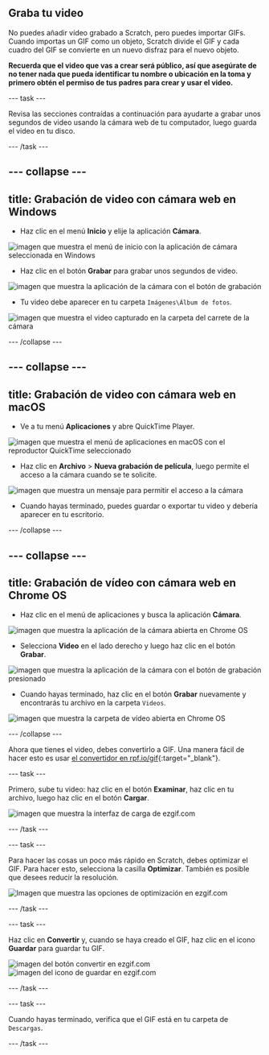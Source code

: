 ## Graba tu video

No puedes añadir vídeo grabado a Scratch, pero puedes importar GIFs. Cuando importas un GIF como un objeto, Scratch divide el GIF y cada cuadro del GIF se convierte en un nuevo disfraz para el nuevo objeto.

**Recuerda que el video que vas a crear será público, así que asegúrate de no tener nada que pueda identificar tu nombre o ubicación en la toma y primero obtén el permiso de tus padres para crear y usar el video.**

--- task ---

Revisa las secciones contraídas a continuación para ayudarte a grabar unos segundos de video usando la cámara web de tu computador, luego guarda el video en tu disco.

--- /task ---

--- collapse ---
---
title: Grabación de video con cámara web en Windows
---
- Haz clic en el menú **Inicio** y elije la aplicación **Cámara**.

![imagen que muestra el menú de inicio con la aplicación de cámara seleccionada en Windows](images/camera-app.png)

- Haz clic en el botón **Grabar** para grabar unos segundos de video.

![imagen que muestra la aplicación de la cámara con el botón de grabación](images/record-win.png)

- Tu video debe aparecer en tu carpeta `Imágenes\Álbum de fotos`.

![imagen que muestra el video capturado en la carpeta del carrete de la cámara](images/camera-roll.png)


--- /collapse ---

--- collapse ---
---
title: Grabación de video con cámara web en macOS
---

- Ve a tu menú **Aplicaciones** y abre QuickTime Player.

![imagen que muestra el menú de aplicaciones en macOS con el reproductor QuickTime seleccionado](images/quicktime.png)

- Haz clic en **Archivo** > **Nueva grabación de película**, luego permite el acceso a la cámara cuando se te solicite.

![imagen que muestra un mensaje para permitir el acceso a la cámara](images/allow_cam_macOS.png)

- Cuando hayas terminado, puedes guardar o exportar tu video y debería aparecer en tu escritorio.


--- /collapse ---

--- collapse ---
---
title: Grabación de vídeo con cámara web en Chrome OS
---

- Haz clic en el menú de aplicaciones y busca la aplicación **Cámara**.

![imagen que muestra la aplicación de la cámara abierta en Chrome OS](images/opencamera.png)

- Selecciona **Video** en el lado derecho y luego haz clic en el botón **Grabar**.

![imagen que muestra la aplicación de la cámara con el botón de grabación presionado](images/hitrecord.png)

- Cuando hayas terminado, haz clic en el botón **Grabar** nuevamente y encontrarás tu archivo en la carpeta `Videos`.

![imagen que muestra la carpeta de vídeo abierta en Chrome OS](images/videosfolder.png)

--- /collapse ---

Ahora que tienes el video, debes convertirlo a GIF. Una manera fácil de hacer esto es usar [el convertidor en rpf.io/gif](https://rpf.io/gif){:target="_blank"}.

--- task ---

Primero, sube tu video: haz clic en el botón **Examinar**, haz clic en tu archivo, luego haz clic en el botón **Cargar**.

![imagen que muestra la interfaz de carga de ezgif.com](images/ezgif-upload.png)

--- /task ---

--- task ---

Para hacer las cosas un poco más rápido en Scratch, debes optimizar el GIF. Para hacer esto, selecciona la casilla **Optimizar**. También es posible que desees reducir la resolución.

![Imagen que muestra las opciones de optimización en ezgif.com](images/optimise-gif.png)

--- /task ---

--- task ---

Haz clic en **Convertir** y, cuando se haya creado el GIF, haz clic en el icono **Guardar** para guardar tu GIF.

![imagen del botón convertir en ezgif.com](images/convert_btn.png) 
![imagen del icono de guardar en ezgif.com](images/save_icon.png)

--- /task ---


--- task ---

Cuando hayas terminado, verifica que el GIF está en tu carpeta de `Descargas`.

--- /task ---




